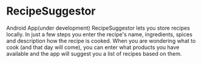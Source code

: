 RecipeSuggestor
===============

Android App(under development)
RecipeSuggestor lets you store recipes locally. In just a few steps you enter the recipe's name, ingredients, spices 
and description how the recipe is cooked. When you are wondering what to cook (and that day will come), 
you can enter what products you have available and the app will suggest you a list of recipes based on them.
